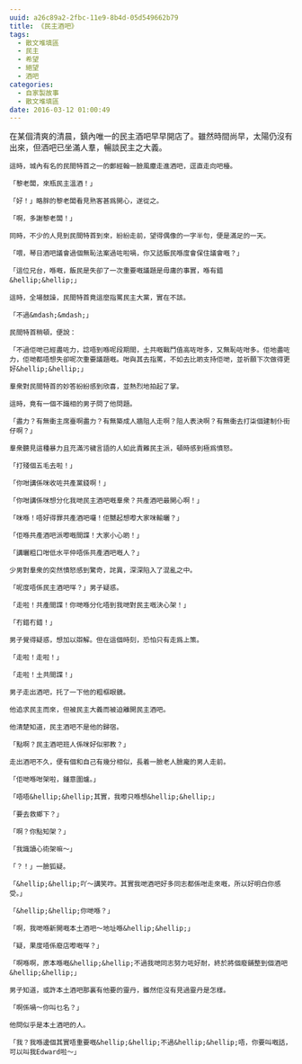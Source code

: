 ```yaml
---
uuid: a26c89a2-2fbc-11e9-8b4d-05d549662b79
title: 《民主酒吧》
tags:
  - 散文堆填區
  - 民主
  - 希望
  - 絕望
  - 酒吧
categories:
  - 自家製故事
  - 散文堆填區
date: 2016-03-12 01:00:49
---
```


在某個清爽的清晨，鎮內唯一的民主酒吧早早開店了。雖然時間尚早，太陽仍沒有出來，但酒吧已坐滿人羣，暢談民主之大義。

	這時，城內有名的民間特首之一的鄭經翰一臉風塵走進酒吧，逕直走向吧檯。

	「黎老闆，來瓶民主溫酒！」

	「好！」略胖的黎老闆看見熟客甚爲開心，遂從之。

	「啊，多謝黎老闆！」

	同時，不少的人見到民間特首到來，紛紛走前，望得偶像的一字半句，便是滿足的一天。

	「喂，琴日酒吧議會過個無恥法案過咗啦喎，你又話飯民喺度會保住議會嘅？」

	「這位兄台，喺嘅，飯民是失卻了一次重要嘅議題是毋庸的事實，喺有錯&hellip;&hellip;」

	這時，全場鼓譟，民間特首竟這麼指罵民主大黨，實在不該。

	「不過&mdash;&mdash;」

	民間特首稍頓，便說：

	「不過佢哋已經盡咗力，諗唔到喺呢段期間，土共嘅戰鬥值高咗咁多，又無恥咗咁多。佢地盡咗力，佢哋都唔想失卻呢次重要議題嘅。咁與其去指罵，不如去比啲支持佢哋，並祈願下次做得更好&hellip;&hellip;」

	羣衆對民間特首的妙答紛紛感到欣喜，並熱烈地拍起了掌。

	這時，竟有一個不識相的男子問了他問題。

	「盡力？有無衝主席臺啊盡力？有無築成人牆阻人走啊？阻人表決啊？有無衝去打柒個建制仆街仔啊？」

	羣衆聽見這種暴力且充滿污穢言語的人如此責難民主派，頓時感到極爲憤怒。

	「打殘個五毛去啦！」

	「你咁講係咪收咗共產黨錢啊！」

	「你咁講係咪想分化我哋民主酒吧嘅羣衆？共產酒吧最開心啊！」

	「咪喺！唔好得罪共產酒吧囉！佢嬲起想嚟大家咪輸曬？」

	「佢喺共產酒吧派嚟嘅間諜！大家小心啲！」

	「講曬粗口咁低水平仲唔係共產酒吧嘅人？」

	少男對羣衆的突然憤怒感到驚奇，詫異，深深陷入了混亂之中。

	「呢度唔係民主酒吧咩？」男子疑惑。

	「走啦！共產間諜！你哋喺分化唔到我哋對民主嘅決心架！」

	「冇錯冇錯！」

	男子覺得疑惑，想加以辯解。但在這個時刻，恐怕只有走爲上策。

	「走啦！走啦！」

	「走啦！土共間諜！」

	男子走出酒吧，托了一下他的粗框眼鏡。

	他追求民主而來，但被民主大義而被迫離開民主酒吧。

	他清楚知道，民主酒吧不是他的歸宿。

	「點啊？民主酒吧班人係咪好似邪教？」

	走出酒吧不久，便有個和自己有幾分相似，長着一臉老人臉龐的男人走前。

	「佢哋喺咁架啦，鍾意圍爐。」

	「唔唔&hellip;&hellip;其實，我嚟只喺想&hellip;&hellip;」

	「要去救鄉下？」

	「啊？你點知架？」

	「我識讀心術架嘛〜」

	「？！」一臉狐疑。

	「&hellip;&hellip;吖〜講笑咋。其實我哋酒吧好多同志都係咁走來嘅，所以好明白你感受。」

	「&hellip;&hellip;你哋喺？」

	「啊，我哋喺新開嘅本土酒吧〜地址喺&hellip;&hellip;」

	「疑，果度唔係廢店嚟嘅咩？」

	「啊喺啊，原本喺嘅&hellip;&hellip;不過我哋同志努力咗好耐，終於將個廢鋪整到個酒吧&hellip;&hellip;」

	男子知道，或許本土酒吧那裏有他要的靈丹，雖然佢沒有見過靈丹是怎樣。

	「啊係喎〜你叫乜名？」

	他問似乎是本土酒吧的人。

	「我？我喺邊個其實唔重要嘅&hellip;&hellip;不過&hellip;&hellip;唔，你要叫嘅話，可以叫我Edward啦〜」
